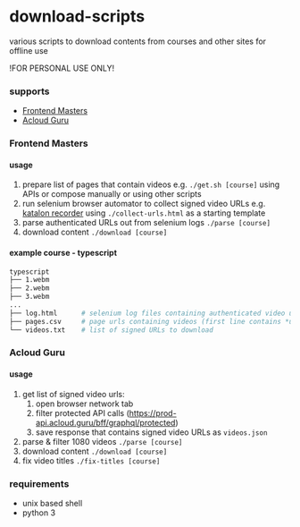 # download-scripts

various scripts to download contents from courses and other sites for offline use

!FOR PERSONAL USE ONLY!

### supports

* [Frontend Masters](https://frontendmasters.com)
* [Acloud Guru](https://acloud.guru)

### Frontend Masters

#### usage

  1. prepare list of pages that contain videos e.g. `./get.sh [course]` using APIs or compose manually or using other scripts
  2. run selenium browser automator to collect signed video URLs e.g. [katalon recorder](https://www.katalon.com/) using `./collect-urls.html` as a starting template
  3. parse authenticated URLs out from selenium logs `./parse [course]`
  4. download content `./download [course]`

#### example course - typescript

  ```sh
  typescript
  ├── 1.webm
  ├── 2.webm
  ├── 3.webm
  ...
  ├── log.html      # selenium log files containing authenticated video urls
  ├── pages.csv     # page urls containing videos (first line contains *url* header)
  └── videos.txt    # list of signed URLs to download
  ```

### Acloud Guru

#### usage

  1. get list of signed video urls:
      1. open browser network tab
      2. filter protected API calls (https://prod-api.acloud.guru/bff/graphql/protected)
      3. save response that contains signed video URLs as `videos.json`
  2. parse & filter 1080 videos `./parse [course]`
  3. download content `./download [course]`
  3. fix video titles `./fix-titles [course]`

### requirements

* unix based shell
* python 3
